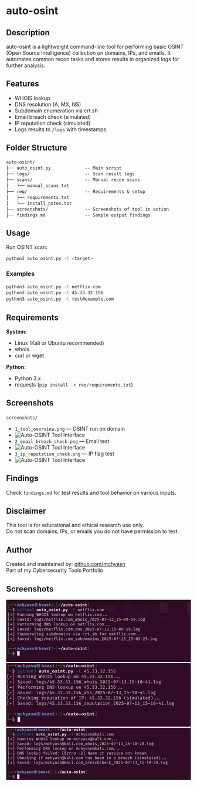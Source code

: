 # auto-osint

## Description

auto-osint is a lightweight command-line tool for performing basic OSINT (Open Source Intelligence) collection on domains, IPs, and emails. It automates common recon tasks and stores results in organized logs for further analysis.

## Features

- WHOIS lookup  
- DNS resolution (A, MX, NS)  
- Subdomain enumeration via crt.sh  
- Email breach check (simulated)  
- IP reputation check (simulated)  
- Logs results to `/logs` with timestamps  

## Folder Structure

```
auto-osint/
├── auto_osint.py             -- Main script
├── logs/                     -- Scan result logs
├── scans/                    -- Manual recon scans
│   └── manual_scans.txt
├── req/                      -- Requirements & setup
│   ├── requirements.txt
│   └── install_notes.txt
├── screenshots/              -- Screenshots of tool in action
├── findings.md               -- Sample output findings
```

## Usage

Run OSINT scan:

```bash
python3 auto_osint.py -t <target>
```

### Examples

```bash
python3 auto_osint.py -t netflix.com
python3 auto_osint.py -t 45.33.32.156
python3 auto_osint.py -t test@example.com
```

## Requirements

**System:**
- Linux (Kali or Ubuntu recommended)
- whois
- curl or wget

**Python:**
- Python 3.x
- requests (`pip install -r req/requirements.txt`)

## Screenshots

`screenshots/`  
- `1_tool_overview.png` — OSINT run on domain
- ![Auto-OSINT Tool Interface](https://raw.githubusercontent.com/mchyasn/auto-osint/main/screenshots/tool.png)  
- `2_email_breach_check.png` — Email test
- ![Auto-OSINT Tool Interface](https://raw.githubusercontent.com/mchyasn/auto-osint/main/screenshots/email.png) 
- `3_ip_reputation_check.png` — IP flag test
- ![Auto-OSINT Tool Interface](https://raw.githubusercontent.com/mchyasn/auto-osint/main/screenshots/ip.png) 

## Findings

Check `findings.md` for test results and tool behavior on various inputs.

## Disclaimer

This tool is for educational and ethical research use only.  
Do not scan domains, IPs, or emails you do not have permission to test.

## Author

Created and maintained by: [github.com/mchyasn](https://github.com/mchyasn)  
Part of my Cybersecurity Tools Portfolio

## Screenshots
![Screenshot](https://raw.githubusercontent.com/mchyasn/cybersecurity-tools/main/07-OSINT-and-Recon/auto-osint/screenshots/tool.png)
![Screenshot](https://raw.githubusercontent.com/mchyasn/cybersecurity-tools/main/07-OSINT-and-Recon/auto-osint/screenshots/ip.png)
![Screenshot](https://raw.githubusercontent.com/mchyasn/cybersecurity-tools/main/07-OSINT-and-Recon/auto-osint/screenshots/email.png)
